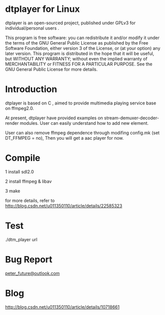 dtplayer for Linux
========

dtplayer is an open-sourced project, published under GPLv3 for individual/personal users .

This program is free software: you can redistribute it and/or modify it under the terms of the GNU General Public License as published by the Free Software Foundation, either version 3 of the License, or (at your option) any later version. This program is distributed in the hope that it will be useful, but WITHOUT ANY WARRANTY; without even the implied warranty of MERCHANTABILITY or FITNESS FOR A PARTICULAR PURPOSE. See the GNU General Public License for more details.

Introduction
========

dtplayer is based on C , aimed to provide multimedia playing service base on ffmpeg2.0.

At present, dtplayer have provided examples on stream-demuxer-decoder-render modules. User can easily understand how to add new element.

User can also remove ffmpeg dependence through modifing config.mk (set DT_FFMPEG = no), Then you will get a aac player for now.

Compile
========

1 install sdl2.0

2 install ffmpeg & libav

3 make

for more details, refer to http://blog.csdn.net/u011350110/article/details/22585323

Test
========

./dtm_player url

Bug Report
=========
peter_future@outlook.com

Blog
=========
http://blog.csdn.net/u011350110/article/details/10718661


